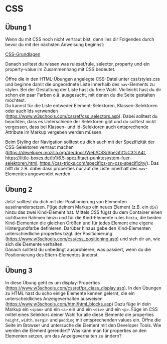 # CSS

## Übung 1

Wenn du mit CSS noch nicht vertraut bist, dann lies dir Folgendes durch bevor du mit der nächsten Anweisung beginnst:

<a href="https://developer.mozilla.org/en-US/docs/Learn/Getting_started_with_the_web/CSS_basics">CSS-Grundlagen</a>

Danach solltest du wissen was ruleset/rule, selector, property und ein property-value im Zusammenhang mit CSS bedeutet.

Öffne die in den HTML-Übungen angelegte CSS-Datei unter css/styles.css und beginne damit die ungeordnete Liste innerhalb des `nav`-Elements zu stylen. Bei der Gestaltung der Liste hast du freie Wahl. Vielleicht hast du dir schon ein paar Farben o.ä. ausgesucht, mit denen du die Seite gestalten möchtest.  
Du kannst für die Liste entweder Element-Selektoren, Klassen-Selektoren oder auch Ids verwenden (https://www.w3schools.com/cssref/css_selectors.asp). Dabei solltest du beachten, dass es Unterschiede der Selektoren gibt und du solltest nicht vergessen, dass bei Klassen- und Id-Selektoren auch entsprechende Attribute im Markup vergeben werden müssen.

Beim Styling der Navigation solltest du dich auch mit der Spezifizität der CSS-Selektoren vertraut machen (https://developer.mozilla.org/de/docs/Web/CSS/Spezifit%C3%A4t, https://little-boxes.de/lb1/6.5-spezifitaet-punktesystem-fuer-selektoren.html, https://css-tricks.com/specifics-on-css-specificity/). Das hilft dir z.B. dabei dass properties nur auf die Liste innerhalt des `nav`-Elementes angewendet werden.

## Übung 2

Jetzt solltest du dich mit der Positionierung von Elementen auseinandersetzen. Füge deinem Markup ein neues Element (z.B. ein `div`) hinzu das zwei Kind-Element hat. Mittels CSS fügst du dem Container einen sichtbaren Rahmen hinzu und für die Kind-Elemente rules hinzu, die beiden Kind-Elementen die gleichen Größen und für jedes Element eine eigene Hintergundfarbe definieren. Darüber hinaus gebe den Kind-Elementen unterschiedliche properties bzgl. der Positionierung (https://www.w3schools.com/css/css_positioning.asp) und sieh dir an, wie sich die Elemente verhalten.  
Danach solltest du unbedingt ausprobieren, was passiert, wenn du die Positionierung des Eltern-Elementes änderst.

## Übung 3

In diese Übung geht es um display-Properties (https://www.w3schools.com/cssref/pr_class_display.asp). In den Übungen zu HTML hast du scho einige Elemente kennen gelernt, die ein unterscheidliches Anzeigeverhalten ausweisen (https://www.w3schools.com/html/html_blocks.asp) Dazu füge in dein Markup ein `<span>` und ein `<a>` ein und ein `<div>` und ein `<p>`. Füge im CSS mittel eines Selektors deiner Wahl für alle diese Elemente die properties `height`, `width`, `margin` und `padding` mit entsprechenden values ein. Öffne die Seite im Browser und untersuche die Element mit den Developer Tools. Wie werden die Element gerendert? Was kann man für properties an den Elementen setzen, um das Anzeigeverhalten zu ändern?